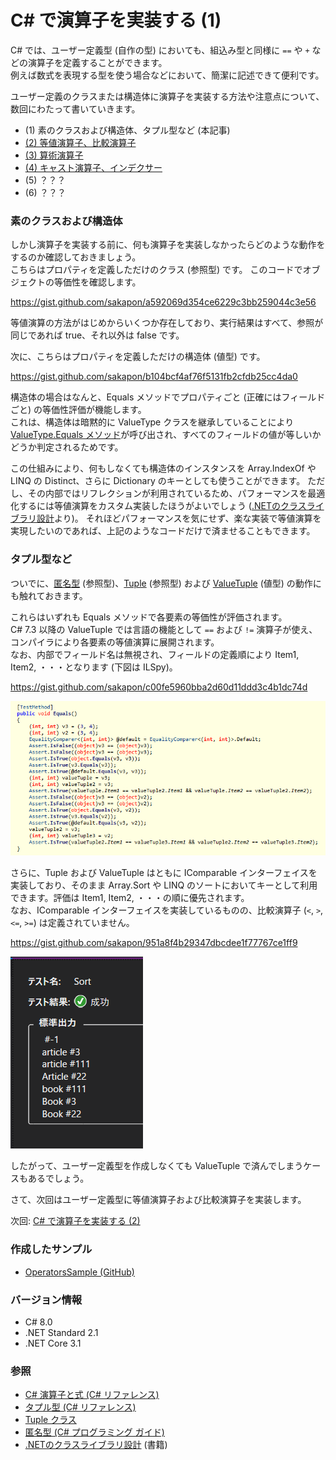 # C# で演算子を実装する (1)

C# では、ユーザー定義型 (自作の型) においても、組込み型と同様に `==` や `+` などの演算子を定義することができます。  
例えば数式を表現する型を使う場合などにおいて、簡潔に記述できて便利です。

ユーザー定義のクラスまたは構造体に演算子を実装する方法や注意点について、数回にわたって書いていきます。
- (1) 素のクラスおよび構造体、タプル型など (本記事)
- [(2) 等値演算子、比較演算子](https://sakapon.wordpress.com/2020/08/18/csharp-operators-2/)
- [(3) 算術演算子](https://sakapon.wordpress.com/2020/08/21/csharp-operators-3/)
- [(4) キャスト演算子、インデクサー](https://sakapon.wordpress.com/2020/08/25/csharp-operators-4/)
- (5) ？？？
- (6) ？？？

### 素のクラスおよび構造体
しかし演算子を実装する前に、何も演算子を実装しなかったらどのような動作をするのか確認しておきましょう。  
こちらはプロパティを定義しただけのクラス (参照型) です。
このコードでオブジェクトの等価性を確認します。

https://gist.github.com/sakapon/a592069d354ce6229c3bb259044c3e56

等値演算の方法がはじめからいくつか存在しており、実行結果はすべて、参照が同じであれば true、それ以外は false です。

次に、こちらはプロパティを定義しただけの構造体 (値型) です。

https://gist.github.com/sakapon/b104bcf4af76f5131fb2cfdb25cc4da0

構造体の場合はなんと、Equals メソッドでプロパティごと (正確にはフィールドごと) の等価性評価が機能します。  
これは、構造体は暗黙的に ValueType クラスを継承していることにより [ValueType.Equals メソッド](https://docs.microsoft.com/dotnet/api/system.valuetype.equals)が呼び出され、すべてのフィールドの値が等しいかどうか判定されるためです。

この仕組みにより、何もしなくても構造体のインスタンスを Array.IndexOf や LINQ の Distinct、さらに Dictionary のキーとしても使うことができます。
ただし、その内部ではリフレクションが利用されているため、パフォーマンスを最適化するには等値演算をカスタム実装したほうがよいでしょう ([.NETのクラスライブラリ設計](https://amzn.to/3kLf0R8)より)。
それほどパフォーマンスを気にせず、楽な実装で等値演算を実現したいのであれば、上記のようなコードだけで済ませることもできます。

### タプル型など
ついでに、[匿名型](https://docs.microsoft.com/dotnet/csharp/programming-guide/classes-and-structs/anonymous-types) (参照型)、[Tuple](https://docs.microsoft.com/dotnet/api/system.tuple) (参照型) および [ValueTuple](https://docs.microsoft.com/dotnet/csharp/language-reference/builtin-types/value-tuples) (値型) の動作にも触れておきます。

これらはいずれも Equals メソッドで各要素の等価性が評価されます。  
C# 7.3 以降の ValueTuple では言語の機能として `==` および `!=` 演算子が使え、コンパイラにより各要素の等値演算に展開されます。  
なお、内部でフィールド名は無視され、フィールドの定義順により Item1, Item2, ・・・となります (下図は ILSpy)。

https://gist.github.com/sakapon/c00fe5960bba2d60d11ddd3c4b1dc74d

![](https://github.com/sakapon/Samples-2020/blob/master/Images/OperatorsSample/ValueTuple-ILSpy.png)

さらに、Tuple および ValueTuple はともに IComparable インターフェイスを実装しており、そのまま Array.Sort や LINQ のソートにおいてキーとして利用できます。評価は Item1, Item2, ・・・の順に優先されます。  
なお、IComparable インターフェイスを実装しているものの、比較演算子 (`<`, `>`, `<=`, `>=`) は定義されていません。

https://gist.github.com/sakapon/951a8f4b29347dbcdee1f77767ce1ff9

![](https://github.com/sakapon/Samples-2020/blob/master/Images/OperatorsSample/ValueTuple-Sort.png)

したがって、ユーザー定義型を作成しなくても ValueTuple で済んでしまうケースもあるでしょう。

さて、次回はユーザー定義型に等値演算子および比較演算子を実装します。

次回: [C# で演算子を実装する (2)](CSharp-Operators-2.md)

### 作成したサンプル
- [OperatorsSample (GitHub)](https://github.com/sakapon/Samples-2020/tree/master/OperatorsSample)

### バージョン情報
- C# 8.0
- .NET Standard 2.1
- .NET Core 3.1

### 参照
- [C# 演算子と式 (C# リファレンス)](https://docs.microsoft.com/dotnet/csharp/language-reference/operators/)
- [タプル型 (C# リファレンス)](https://docs.microsoft.com/dotnet/csharp/language-reference/builtin-types/value-tuples)
- [Tuple クラス](https://docs.microsoft.com/dotnet/api/system.tuple)
- [匿名型 (C# プログラミング ガイド)](https://docs.microsoft.com/dotnet/csharp/programming-guide/classes-and-structs/anonymous-types)
- [.NETのクラスライブラリ設計](https://amzn.to/3kLf0R8) (書籍)
